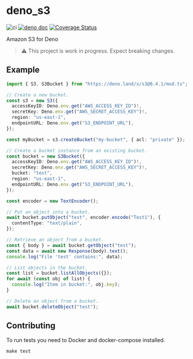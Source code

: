 # deno_s3

![ci](https://github.com/lucacasonato/deno_aws_sign_v4/workflows/ci/badge.svg)
[![deno doc](https://doc.deno.land/badge.svg)](https://doc.deno.land/https/deno.land/x/s3@0.4.1/mod.ts)
[![Coverage Status](https://coveralls.io/repos/github/lucacasonato/deno_s3/badge.svg?branch=main)](https://coveralls.io/github/lucacasonato/deno_s3?branch=main)

Amazon S3 for Deno

> ⚠️ This project is work in progress. Expect breaking changes.

## Example

```ts
import { S3, S3Bucket } from "https://deno.land/x/s3@0.4.1/mod.ts";

// Create a new bucket.
const s3 = new S3({
  accessKeyID: Deno.env.get("AWS_ACCESS_KEY_ID")!,
  secretKey: Deno.env.get("AWS_SECRET_ACCESS_KEY")!,
  region: "us-east-1",
  endpointURL: Deno.env.get("S3_ENDPOINT_URL"),
});

const myBucket = s3.createBucket("my-bucket", { acl: "private" });

// Create a bucket instance from an existing bucket.
const bucket = new S3Bucket({
  accessKeyID: Deno.env.get("AWS_ACCESS_KEY_ID")!,
  secretKey: Deno.env.get("AWS_SECRET_ACCESS_KEY")!,
  bucket: "test",
  region: "us-east-1",
  endpointURL: Deno.env.get("S3_ENDPOINT_URL"),
});

const encoder = new TextEncoder();

// Put an object into a bucket.
await bucket.putObject("test", encoder.encode("Test1"), {
  contentType: "text/plain",
});

// Retrieve an object from a bucket.
const { body } = await bucket.getObject("test");
const data = await new Response(body).text();
console.log("File 'test' contains:", data);

// List objects in the bucket.
const list = bucket.listAllObjects({});
for await (const obj of list) {
  console.log("Item in bucket:", obj.key);
}

// Delete an object from a bucket.
await bucket.deleteObject("test");
```

## Contributing

To run tests you need to Docker and docker-compose installed.

```
make test
```
